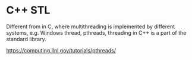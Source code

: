 # <thread> C++ STL

Different from in C, where multithreading is implemented by different systems,
e.g. Windows thread, pthreads, threading in C++ is a part of the standard library.

https://computing.llnl.gov/tutorials/pthreads/
